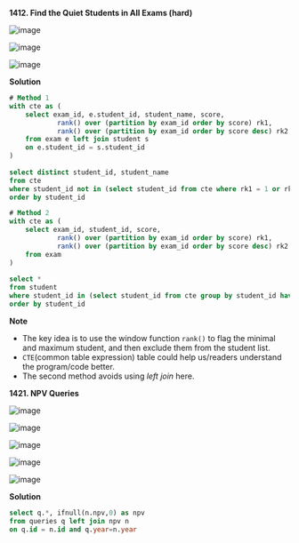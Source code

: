 **1412. Find the Quiet Students in All Exams (hard)**

![image](https://user-images.githubusercontent.com/51500878/140747913-b566ea8b-22fe-44dd-9009-f20255a9d4b6.png)

![image](https://user-images.githubusercontent.com/51500878/140747945-c9a3277a-891c-4cb7-a792-06a89cde632f.png)

![image](https://user-images.githubusercontent.com/51500878/140747962-3baeb789-c63e-4fa9-a929-173a02b90039.png)

**Solution**

```sql
# Method 1
with cte as (
    select exam_id, e.student_id, student_name, score, 
            rank() over (partition by exam_id order by score) rk1,
            rank() over (partition by exam_id order by score desc) rk2
    from exam e left join student s
    on e.student_id = s.student_id
)                         
                           
select distinct student_id, student_name
from cte
where student_id not in (select student_id from cte where rk1 = 1 or rk2 = 1)
order by student_id
```

```sql
# Method 2
with cte as (
    select exam_id, student_id, score, 
            rank() over (partition by exam_id order by score) rk1,
            rank() over (partition by exam_id order by score desc) rk2
    from exam 
)                         
                           
select *
from student
where student_id in (select student_id from cte group by student_id having min(rk1)>1 and min(rk2)>1)
order by student_id
```


**Note**

- The key idea is to use the window function `rank()` to flag the minimal and maximum student, and then exclude them from the student list.
- `CTE`(common table expression) table could help us/readers understand the program/code better.
- The second method avoids using _left join_ here.


**1421. NPV Queries**

![image](https://user-images.githubusercontent.com/51500878/140842966-9bebf562-e6bb-4d2e-a1ec-8a3efc501e74.png)

![image](https://user-images.githubusercontent.com/51500878/140842974-d691c802-0ff3-497f-ac22-e9825e49542e.png)

![image](https://user-images.githubusercontent.com/51500878/140842992-1451ee81-3dc3-483c-82d6-8cf3c0b1d91c.png)

![image](https://user-images.githubusercontent.com/51500878/140843005-7422697b-61a1-4818-b49e-a2825031e529.png)

![image](https://user-images.githubusercontent.com/51500878/140843015-0c404945-f699-4351-9902-ad18fa604826.png)



**Solution**

```sql
select q.*, ifnull(n.npv,0) as npv
from queries q left join npv n
on q.id = n.id and q.year=n.year
```

